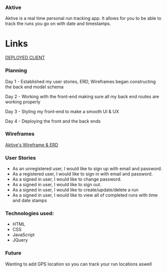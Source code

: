 ### Aktive 

Aktive is a real time personal run tracking app. It allows for you to be able to track the runs you go on with date and timestamps. 

# Links

[DEPLOYED CLIENT](https://bahmbies.github.io/Aktive-client/)

### Planning
 Day 1 - Established my user stories, ERD, Wireframes began constructing the back end model schema 

 Day 2 - Working with the front-end making sure all my back end routes are working properly 

 Day 3 - Styling my front-end to make a smooth UI & UX 

 Day 4 - Deploying the front and the back ends

### Wireframes

[Aktive's Wireframe & ERD](https://imgur.com/a/wnELGDs)

### User Stories

- As an unregistered user, I would like to sign up with email and password.
- As a registered user, I would like to sign in with email and password.
- As a signed in user, I would like to change password.
- As a signed in user, I would like to sign out.
- As a signed in user, I would like to create/update/delete a run
- As a signed in user, I would like to view all of completed runs with time and date stamps


### Technologies used:
* HTML
* CSS 
* JavaScript
* JQuery



### Future
Wanting to add GPS location so you can track your run locations aswell


